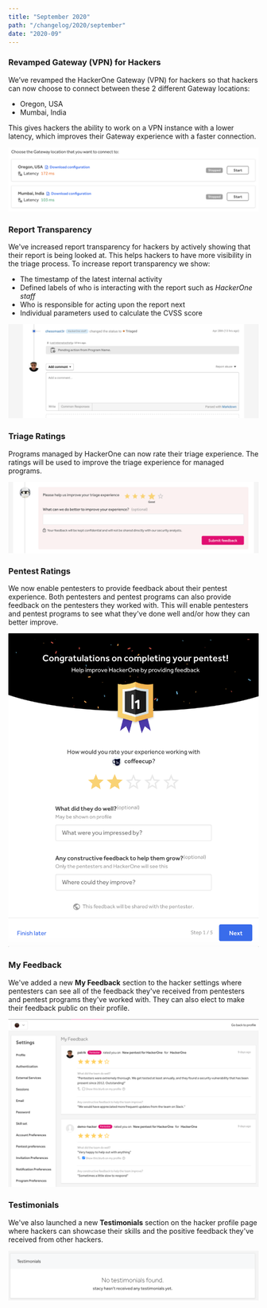 ```yaml
---
title: "September 2020"
path: "/changelog/2020/september"
date: "2020-09"
---
```


### Revamped Gateway (VPN) for Hackers
We’ve revamped the HackerOne Gateway (VPN) for hackers so that hackers can now choose to connect between these 2 different Gateway locations:
* Oregon, USA
* Mumbai, India

This gives hackers the ability to work on a VPN instance with a lower latency, which improves their Gateway experience with a faster connection.

![Gateway page for Hackers](./images/sept_2020_gateway.png)

### Report Transparency
We've increased report transparency for hackers by actively showing that their report is being looked at. This helps hackers to have more visibility in the triage process. To increase report transparency we show:
* The timestamp of the latest internal activity
* Defined labels of who is interacting with the report such as *HackerOne staff*
* Who is responsible for acting upon the report next
* Individual parameters used to calculate the CVSS score

![report transparency - who's pending action](./images/sept_2020_report_transparency.png)

### Triage Ratings
Programs managed by HackerOne can now rate their triage experience. The ratings will be used to improve the triage experience for managed programs.

![triage rating](./images/sept_2020_triage_rating.png)

### Pentest Ratings
We now enable pentesters to provide feedback about their pentest experience. Both pentesters and pentest programs can also provide feedback on the pentesters they worked with. This will enable pentesters and pentest programs to see what they've done well and/or how they can better improve.

![pentest ratings](./images/sept_2020_pentest_ratings.png)

### My Feedback
We've added a new **My Feedback** section to the hacker settings where pentesters can see all of the feedback they've received from pentesters and pentest programs they've worked with. They can also elect to make their feedback public on their profile.

![My Feedback](./images/sept_2020_my_feedback.png)

### Testimonials
We've also launched a new **Testimonials** section on the hacker profile page where hackers can showcase their skills and the positive feedback they've received from other hackers.

![Testimonials](./images/sept_2020_testimonials.png)
